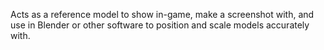 Acts as a reference model to show in-game, make a screenshot with, and use in Blender or other software to position and scale models accurately with.
